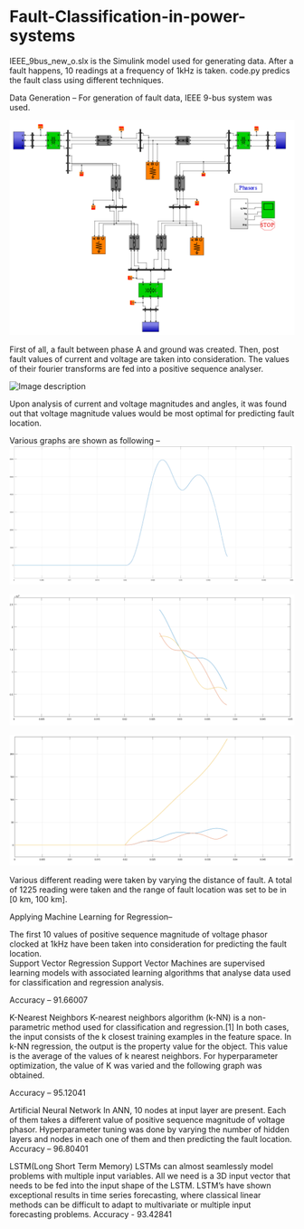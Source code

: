 # Fault-Classification-in-power-systems

IEEE_9bus_new_o.slx is the Simulink model used for generating data. After a fault happens, 10 readings at a frequency of 1kHz is taken. code.py predics the fault class using different techniques.


Data Generation – 
For generation of fault data, IEEE 9-bus system was used. 

![Modified IEEE 9 bus system](Images/1.png)

First of all, a fault between phase A and ground was created. Then, post fault values of current and voltage are taken into consideration. The values of their fourier transforms are fed into a positive sequence analyser. 

![Image description](Images/2.png)


Upon analysis of current and voltage magnitudes and angles, it was found out that voltage magnitude values would be most optimal for predicting fault location.

Various graphs are shown as following – 
![Positive sequence value of voltage](Images/3.png)


![3-phase values of fourier transform of voltage](Images/4.png)


![All sequence values of current](Images/5.png)


Various different reading were taken by varying the distance of fault. A total of 1225 reading were taken and the range of fault location was set to be in [0 km, 100 km].

Applying Machine Learning for Regression– 

The first 10 values of positive sequence magnitude of voltage phasor clocked at 1kHz have been taken into consideration for predicting the fault location.  
Support Vector Regression
Support Vector Machines are supervised learning models with associated learning algorithms that analyse data used for classification and regression analysis. 

Accuracy – 91.66007

K-Nearest Neighbors
K-nearest neighbors algorithm (k-NN) is a non-parametric method used for classification and regression.[1] In both cases, the input consists of the k closest training examples in the feature space. In k-NN regression, the output is the property value for the object. This value is the average of the values of k nearest neighbors.
For hyperparameter optimization, the value of K was varied and the following graph was obtained.

Accuracy – 95.12041

Artificial Neural Network
In ANN, 10 nodes at input layer are present. Each of them takes a different value of positive sequence magnitude of voltage phasor. 
Hyperparameter tuning was done by varying the number of hidden layers and nodes in each one of them and then predicting the fault location.
Accuracy – 96.80401

LSTM(Long Short Term Memory)
LSTMs can almost seamlessly model problems with multiple input variables. All we need is a 3D input vector that needs to be fed into the input shape of the LSTM. LSTM’s have shown exceptional results in time series forecasting, where classical linear methods can be difficult to adapt to multivariate or multiple input forecasting problems.
Accuracy - 93.42841

